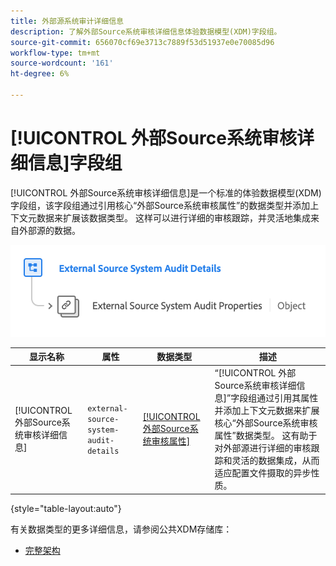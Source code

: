```yaml
---
title: 外部源系统审计详细信息
description: 了解外部Source系统审核详细信息体验数据模型(XDM)字段组。
source-git-commit: 656070cf69e3713c7889f53d51937e0e70085d96
workflow-type: tm+mt
source-wordcount: '161'
ht-degree: 6%

---
```


# [!UICONTROL 外部Source系统审核详细信息]字段组

[!UICONTROL 外部Source系统审核详细信息]是一个标准的体验数据模型(XDM)字段组，该字段组通过引用核心“外部Source系统审核属性”的数据类型并添加上下文元数据来扩展该数据类型。 这样可以进行详细的审核跟踪，并灵活地集成来自外部源的数据。

![外部Source系统审核详细信息字段组的架构图。](../../images/field-groups/shared/external-source-system-audit-details.png)

| 显示名称 | 属性 | 数据类型 | 描述 |
| -------------------------------------------------| ---------------------------------------- | --------- | --- |
| [!UICONTROL 外部Source系统审核详细信息] | `external-source-system-audit-details` | [[!UICONTROL 外部Source系统审核属性]](../../data-types/external-source-system-audit-attributes.md) | “[!UICONTROL 外部Source系统审核详细信息]”字段组通过引用其属性并添加上下文元数据来扩展核心“外部Source系统审核属性”数据类型。 这有助于对外部源进行详细的审核跟踪和灵活的数据集成，从而适应配置文件摄取的异步性质。 |

{style="table-layout:auto"}

有关数据类型的更多详细信息，请参阅公共XDM存储库：

* [完整架构](https://github.com/adobe/xdm/blob/master/docs/reference/fieldgroups/shared/external-source-system-audit-details.schema.json)